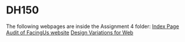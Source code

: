 # DH150

The following webpages are inside the Assignment 4 folder:
[Index Page](https://izuberi.github.io/DH150/assignment4/index.html)
[Audit of FacingUs website](https://izuberi.github.io/DH150/assignment4/Audit.pdf)
[Design Variations for Web](https://izuberi.github.io/DH150/assignment4/assignment4-color-IRAJZUBERI.html)

